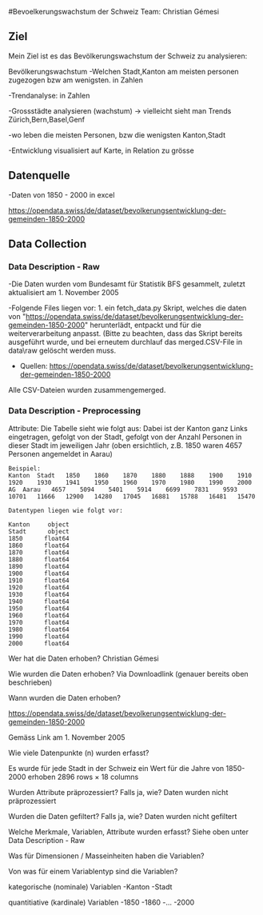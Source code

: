 #Bevoelkerungswachstum der Schweiz
Team: Christian Gémesi

## Ziel
Mein Ziel ist es das Bevölkerungswachstum der Schweiz zu analysieren:

Bevölkerungswachstum
-Welchen Stadt,Kanton am meisten personen zugezogen bzw am wenigsten.
	in Zahlen

-Trendanalyse:
	in Zahlen

-Grossstädte analysieren (wachstum) -> vielleicht sieht man Trends
	Zürich,Bern,Basel,Genf

-wo leben die meisten Personen, bzw die wenigsten
	Kanton,Stadt

-Entwicklung visualisiert auf Karte, in Relation zu grösse 

## Datenquelle

-Daten von 1850 - 2000 in excel

https://opendata.swiss/de/dataset/bevolkerungsentwicklung-der-gemeinden-1850-2000

## Data Collection

### Data Description - Raw

-Die Daten wurden vom Bundesamt für Statistik BFS gesammelt, zuletzt aktualisiert am 1. November 2005

-Folgende Files liegen vor:
	1. ein fetch_data.py Skript, welches die daten von "https://opendata.swiss/de/dataset/bevolkerungsentwicklung-der-gemeinden-1850-2000" herunterlädt, entpackt und für
	die weiterverarbeitung anpasst. (Bitte zu beachten, dass das Skript bereits ausgeführt wurde, und bei erneutem durchlauf das merged.CSV-File in data\raw gelöscht werden muss.  

- Quellen:
	https://opendata.swiss/de/dataset/bevolkerungsentwicklung-der-gemeinden-1850-2000

Alle CSV-Dateien wurden zusammengemerged.

### Data Description - Preprocessing

Attribute:
	Die Tabelle sieht wie folgt aus: Dabei ist der Kanton ganz Links eingetragen, gefolgt von der Stadt, gefolgt von der Anzahl Personen in dieser Stadt im jeweiligen Jahr
	(oben ersichtlich, z.B. 1850 waren 4657 Personen angemeldet in Aarau)

	Beispiel:
	Kanton	Stadt	1850	1860	1870	1880	1888	1900	1910	1920	1930	1941	1950	1960	1970	1980	1990	2000
	AG	Aarau	4657	5094	5401	5914	6699	7831	9593	10701	11666	12900	14280	17045	16881	15788	16481	15470

	Datentypen liegen wie folgt vor:

	Kanton     object
	Stadt      object
	1850      float64
	1860      float64
	1870      float64
	1880      float64
	1890      float64
	1900      float64
	1910      float64
	1920      float64
	1930      float64
	1940      float64
	1950      float64
	1960      float64
	1970      float64
	1980      float64
	1990      float64
	2000      float64



Wer hat die Daten erhoben?
Christian Gémesi

Wie wurden die Daten erhoben?
Via Downloadlink (genauer bereits oben beschrieben)

Wann wurden die Daten erhoben?

https://opendata.swiss/de/dataset/bevolkerungsentwicklung-der-gemeinden-1850-2000

Gemäss Link am 1. November 2005

Wie viele Datenpunkte (n) wurden erfasst?

Es wurde für jede Stadt in der Schweiz ein Wert für die Jahre von 1850-2000 erhoben
2896 rows × 18 columns

Wurden Attribute präprozessiert? Falls ja, wie?
Daten wurden nicht präprozessiert

Wurden die Daten gefiltert? Falls ja, wie?
Daten wurden nicht gefiltert

Welche Merkmale, Variablen, Attribute wurden erfasst?
Siehe oben unter Data Description - Raw

Was für Dimensionen / Masseinheiten haben die Variablen?

Von was für einem Variablentyp sind die Variablen?

kategorische (nominale) Variablen
-Kanton
-Stadt

quantitiative (kardinale) Variablen
-1850
-1860
-...
-2000




